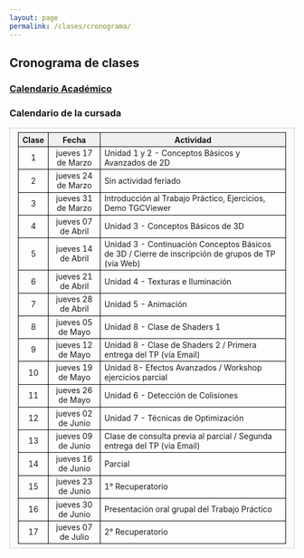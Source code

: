 ```yaml
---
layout: page
permalink: /clases/cronograma/
---
```


<style>

table {
  border-collapse: collapse;
  border-spacing: 0;
  font-size: 1em;
  border: 1px solid #CCC;
  margin: 0;
  padding: 0.5em 1em;
}

th {
 font-weight: bold;
  background-color: #F0F0F0;
  border:1px solid #000000;
}

td{
    border:1px solid #000000;
}

</style>

## Cronograma de clases

### [Calendario Académico](http://www.frba.utn.edu.ar/calendario-academico.html)

### Calendario de la cursada

| Clase | Fecha              | Actividad |
|:-----:|:------------------:|-----------|
|  1    | jueves 17 de Marzo | Unidad 1 y 2 - Conceptos Básicos y Avanzados de 2D |
|  2    | jueves 24 de Marzo | Sin actividad feriado |
|  3    | jueves 31 de Marzo | Introducción al Trabajo Práctico, Ejercicios, Demo TGCViewer |
|  4    | jueves 07 de Abril | Unidad 3 - Conceptos Básicos de 3D |
|  5    | jueves 14 de Abril | Unidad 3 - Continuación Conceptos Básicos de 3D / Cierre de inscripción de grupos de TP (via Web) |
|  6    | jueves 21 de Abril | Unidad 4 - Texturas e Iluminación |
|  7    | jueves 28 de Abril | Unidad 5 - Animación |
|  8    | jueves 05 de Mayo  | Unidad 8 - Clase de Shaders 1 |
|  9    | jueves 12 de Mayo  | Unidad 8 - Clase de Shaders 2 / Primera entrega del TP (vía Email) |
| 10    | jueves 19 de Mayo  | Unidad 8- Efectos Avanzados / Workshop ejercicios parcial |
| 11    | jueves 26 de Mayo  | Unidad 6 - Detección de Colisiones |
| 12    | jueves 02 de Junio | Unidad 7 - Técnicas de Optimización |
| 13    | jueves 09 de Junio | Clase de consulta previa al parcial / Segunda entrega del TP (via Email) |
| 14    | jueves 16 de Junio | Parcial |
| 15    | jueves 23 de Junio | 1° Recuperatorio |
| 16    | jueves 30 de Junio | Presentación oral grupal del Trabajo Práctico |
| 17    | jueves 07 de Julio | 2° Recuperatorio |
